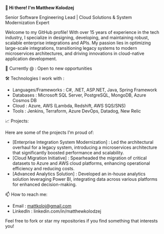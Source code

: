 
**👋 Hi there! I'm Matthew Kolodzej**

Senior Software Engineering Lead | Cloud Solutions & System Modernization Expert

Welcome to my GitHub profile! With over 15 years of experience in the tech industry, I specialize in designing, developing, and maintaining robust, scalable enterprise integrations and APIs. My passion lies in optimizing large-scale integrations, transitioning legacy systems to modern microservices architectures, and driving innovations in cloud-native application development.

🏢 Currently @ : Open to new opportunities

🛠️ Technologies I work with :
* Languages/Frameworks : C#, .NET, ASP.NET, Java, Spring Framework
* Databases : Microsoft SQL Server, PostgreSQL, MongoDB, Azure Cosmos DB
* Cloud : Azure, AWS (Lambda, Redshift, AWS SQS/SNS)
* Tools : Jenkins, Terraform, Azure DevOps, Datadog, New Relic


📈 Projects:

Here are some of the projects I'm proud of:
* [Enterprise Integration System Modernization] : Led the architectural overhaul for a legacy system, introducing a microservices architecture that significantly boosted performance and scalability.
* [Cloud Migration Initiative] : Spearheaded the migration of critical datasets to Azure and AWS cloud platforms, enhancing operational efficiency and reducing costs.
* [Advanced Analytics Solution] : Developed an in-house analytics solution leveraging Power BI, integrating data across various platforms for enhanced decision-making.

📫 How to reach me:
* Email : mattkoloj@gmail.com
* LinkedIn : linkedin.com/in/matthewkolodzej


Feel free to fork or star my repositories if you find something that interests you!
